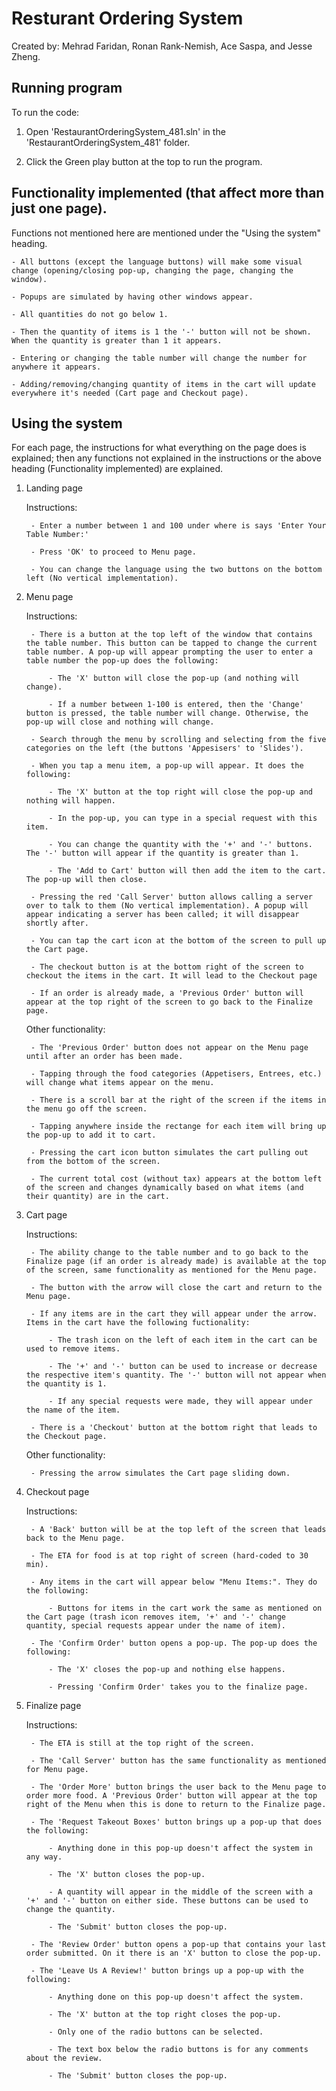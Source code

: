 # Resturant Ordering System  

Created by: Mehrad Faridan, Ronan Rank-Nemish, Ace Saspa, and Jesse Zheng.

## Running program

To run the code:

1. Open 'RestaurantOrderingSystem_481.sln' in the 'RestaurantOrderingSystem_481' folder.

2. Click the Green play button at the top to run the program.

## Functionality implemented (that affect more than just one page).

Functions not mentioned here are mentioned under the "Using the system" heading.

    - All buttons (except the language buttons) will make some visual change (opening/closing pop-up, changing the page, changing the window).

    - Popups are simulated by having other windows appear.

    - All quantities do not go below 1.

    - Then the quantity of items is 1 the '-' button will not be shown. When the quantity is greater than 1 it appears.

    - Entering or changing the table number will change the number for anywhere it appears.

    - Adding/removing/changing quantity of items in the cart will update everywhere it's needed (Cart page and Checkout page).

## Using the system

For each page, the instructions for what everything on the page does is explained; then any functions not explained in the instructions or the above heading (Functionality implemented) are explained.

1. Landing page

    Instructions:

        - Enter a number between 1 and 100 under where is says 'Enter Your Table Number:'

        - Press 'OK' to proceed to Menu page.

        - You can change the language using the two buttons on the bottom left (No vertical implementation).

2. Menu page

    Instructions:

        - There is a button at the top left of the window that contains the table number. This button can be tapped to change the current table number. A pop-up will appear prompting the user to enter a table number the pop-up does the following:
            
            - The 'X' button will close the pop-up (and nothing will change). 
            
            - If a number between 1-100 is entered, then the 'Change' button is pressed, the table number will change. Otherwise, the pop-up will close and nothing will change.

        - Search through the menu by scrolling and selecting from the five categories on the left (the buttons 'Appesisers' to 'Slides'). 

        - When you tap a menu item, a pop-up will appear. It does the following: 

            - The 'X' button at the top right will close the pop-up and nothing will happen.
            
            - In the pop-up, you can type in a special request with this item. 
            
            - You can change the quantity with the '+' and '-' buttons. The '-' button will appear if the quantity is greater than 1. 
            
            - The 'Add to Cart' button will then add the item to the cart. The pop-up will then close.

        - Pressing the red 'Call Server' button allows calling a server over to talk to them (No vertical implementation). A popup will appear indicating a server has been called; it will disappear shortly after.

        - You can tap the cart icon at the bottom of the screen to pull up the Cart page. 

        - The checkout button is at the bottom right of the screen to checkout the items in the cart. It will lead to the Checkout page

        - If an order is already made, a 'Previous Order' button will appear at the top right of the screen to go back to the Finalize page.

    Other functionality:

        - The 'Previous Order' button does not appear on the Menu page until after an order has been made.

        - Tapping through the food categories (Appetisers, Entrees, etc.) will change what items appear on the menu.

        - There is a scroll bar at the right of the screen if the items in the menu go off the screen.

        - Tapping anywhere inside the rectange for each item will bring up the pop-up to add it to cart.

        - Pressing the cart icon button simulates the cart pulling out from the bottom of the screen.

        - The current total cost (without tax) appears at the bottom left of the screen and changes dynamically based on what items (and their quantity) are in the cart.

3. Cart page

    Instructions:

        - The ability change to the table number and to go back to the Finalize page (if an order is already made) is available at the top of the screen, same functionality as mentioned for the Menu page.

        - The button with the arrow will close the cart and return to the Menu page.

        - If any items are in the cart they will appear under the arrow. Items in the cart have the following fuctionality:

            - The trash icon on the left of each item in the cart can be used to remove items.

            - The '+' and '-' button can be used to increase or decrease the respective item's quantity. The '-' button will not appear when the quantity is 1.

            - If any special requests were made, they will appear under the name of the item.

        - There is a 'Checkout' button at the bottom right that leads to the Checkout page.

    Other functionality:

        - Pressing the arrow simulates the Cart page sliding down.

4. Checkout page

    Instructions:

        - A 'Back' button will be at the top left of the screen that leads back to the Menu page.

        - The ETA for food is at top right of screen (hard-coded to 30 min).

        - Any items in the cart will appear below "Menu Items:". They do the following:

            - Buttons for items in the cart work the same as mentioned on the Cart page (trash icon removes item, '+' and '-' change quantity, special requests appear under the name of item).
        
        - The 'Confirm Order' button opens a pop-up. The pop-up does the following:

            - The 'X' closes the pop-up and nothing else happens.

            - Pressing 'Confirm Order' takes you to the finalize page.

5. Finalize page

    Instructions:

        - The ETA is still at the top right of the screen.

        - The 'Call Server' button has the same functionality as mentioned for Menu page.

        - The 'Order More' button brings the user back to the Menu page to order more food. A 'Previous Order' button will appear at the top right of the Menu when this is done to return to the Finalize page.

        - The 'Request Takeout Boxes' button brings up a pop-up that does the following:

            - Anything done in this pop-up doesn't affect the system in any way.
            
            - The 'X' button closes the pop-up.

            - A quantity will appear in the middle of the screen with a '+' and '-' button on either side. These buttons can be used to change the quantity.

            - The 'Submit' button closes the pop-up.

        - The 'Review Order' button opens a pop-up that contains your last order submitted. On it there is an 'X' button to close the pop-up.

        - The 'Leave Us A Review!' button brings up a pop-up with the following:

            - Anything done on this pop-up doesn't affect the system.

            - The 'X' button at the top right closes the pop-up.

            - Only one of the radio buttons can be selected.

            - The text box below the radio buttons is for any comments about the review.

            - The 'Submit' button closes the pop-up.
